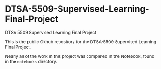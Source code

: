 # DTSA-5509-Supervised-Learning-Final-Project
DTSA 5509 Supervised Learning Final Project

This is the public Github repository for the DTSA-5509 Supervised Learning Final Project.

Nearly all of the work in this project was completed in the Notebook, found in the `notebooks` directory.
